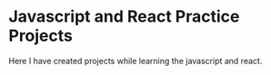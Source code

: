 
# Javascript and React Practice Projects

Here I have created projects while learning the javascript and react.

